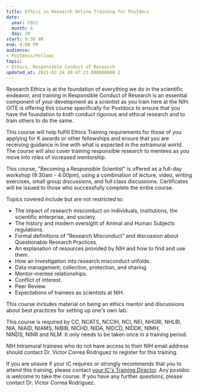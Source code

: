```yaml
---
title: Ethics in Research Online Training for Postdocs
date:
  year: 2021
  month: 4
  day: 29
start: 9:30 AM
end: 4:00 PM
audience:
- Postdocs/Fellows
topic:
- Ethics, Responsible Conduct of Research
updated_at: 2021-02-24 20:47:23.000000000 Z
---
```

Research Ethics is at the foundation of everything we do in the
scientific endeavor, and training in Responsible Conduct of Research is
an essential component of your development as a scientist as you train
here at the NIH. OITE is offering this course specifically for Postdocs
to ensure that you have the foundation to both conduct rigorous and
ethical research and to train others to do the same.

This course will help fulfill Ethics Training requirements for those of
you applying for K awards or other fellowships and ensure that you are
receiving guidance in line with what is expected in the extramural
world. The course will also cover training responsible research to
mentees as you move into roles of increased mentorship.

This course, \"Becoming a Responsible Scientist\" is offered as a
full-day workshop (9:30am - 4:00pm), using a combination of lecture,
video, writing exercises, small group discussions, and full class
discussions. Certificates will be issued to those who successfully
complete the entire course.

Topics covered include but are not restricted to:

* The impact of research misconduct on individuals, institutions, the
  scientific enterprise, and society.
* The history and modern oversight of Animal and Human Subjects
  regulations.
* Formal definitions of \"Research Misconduct\" and discussion about
  Questionable Research Practices.
* An explanation of resources provided by NIH and how to find and use
  them.
* How an investigation into research misconduct unfolds.
* Data management; collection, protection, and sharing.
* Mentor-mentee relationships.
* Conflict of Interest.
* Peer Review.
* Expectations of trainees as scientists at NIH.

This course includes material on being an ethics mentor and discussions
about best practices for setting up one\'s own lab.

This course is required by CC, NCATS, NCCIH, NCI, NEI, NHGRI, NHLBI,
NIA, NIAID, NIAMS, NIBIB, NICHD, NIDA, NIDCD, NIDDK, NIMH, NINDS, NINR
and NLM. It only needs to be taken once in a training period.

NIH Intramural trainees who do not have access to their NIH email
address should contact <a>Dr. Victor Correa Rodriguez</a> to register
for this training.

If you are unsure if your IC requires or strongly recommends that you to
attend this training, please contact [your IC\'s Training
Director][1]. Any postdoc is welcome to take the course. If you have any
further questions, please contact <a>Dr. Victor Correa Rodriguez</a>. 



[1]: https://www.training.nih.gov/ic_contacts
